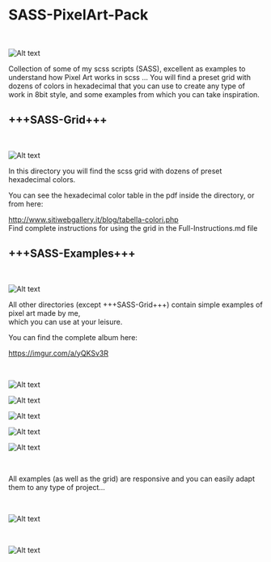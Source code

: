 # SASS-PixelArt-Pack
</BR>

![Alt text](https://i.imgur.com/w4Tv3NV.jpg "SASS-PixelArt-Pack-by-Jonny-Banana")

Collection of some of my scss scripts (SASS), excellent as examples to understand how Pixel Art works in scss ... You will find a preset grid with dozens of colors in hexadecimal that you can use to create any type of work in 8bit style, and some examples from which you can take inspiration.


<h2>+++SASS-Grid+++</h2>
</BR>

![Alt text](https://i.imgur.com/6mqcKHD.jpg "SASS-PixelArt-Pack-by-Jonny-Banana")


In this directory you will find the scss grid with dozens of preset hexadecimal colors.
</BR>

You can see the hexadecimal color table in the pdf inside the directory, or from here:

http://www.sitiwebgallery.it/blog/tabella-colori.php
</BR>
Find complete instructions for using the grid in the Full-Instructions.md file
</BR>

<h2>+++SASS-Examples+++</h2>
</BR>

![Alt text](https://i.imgur.com/gcWRJI2.jpg "SASS-PixelArt-Pack-by-Jonny-Banana")

All other directories (except +++SASS-Grid+++) contain simple examples of pixel art made by me, </BR>
which you can use at your leisure.

You can find the complete album here:

https://imgur.com/a/yQKSv3R

</BR>

![Alt text](https://i.imgur.com/7cOpFuN.jpg "SASS-PixelArt-Pack-by-Jonny-Banana")

![Alt text](https://i.imgur.com/HJFzccT.jpg "SASS-PixelArt-Pack-by-Jonny-Banana")

![Alt text](https://i.imgur.com/jMnIKNQ.jpg "SASS-PixelArt-Pack-by-Jonny-Banana")

![Alt text](https://i.imgur.com/4CWlPkb.jpg "SASS-PixelArt-Pack-by-Jonny-Banana")

![Alt text](https://i.imgur.com/AGpVWkh.jpg "SASS-PixelArt-Pack-by-Jonny-Banana")

</BR>

All examples (as well as the grid) are responsive and you can easily adapt them to any type of project...


</BR>

![Alt text](https://i.imgur.com/JJKFJov.jpg "SASS-PixelArt-Pack-by-Jonny-Banana")


</BR>

![Alt text](https://i.imgur.com/6scC8CM.jpg "SASS-PixelArt-Pack-by-Jonny-Banana")

</BR>











